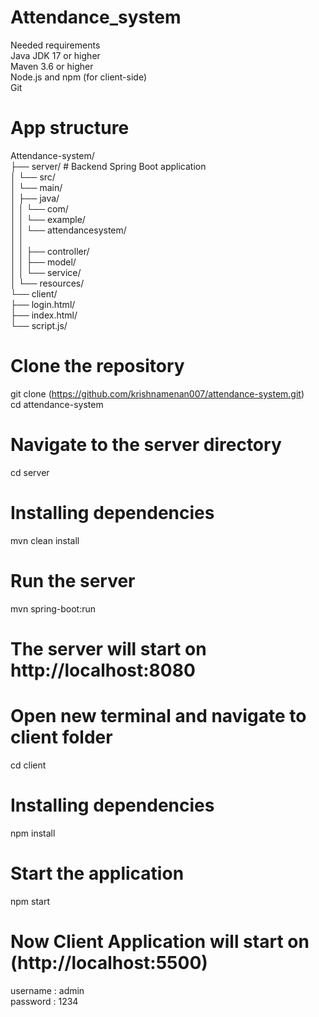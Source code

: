 # Attendance_system

Needed requirements <br />
Java JDK 17 or higher<br />
Maven 3.6 or higher<br />
Node.js and npm (for client-side)<br />
Git


# App structure
Attendance-system/<br />
├── server/              # Backend Spring Boot application<br />
│   └── src/<br />
│       └── main/<br />
│           ├── java/<br />
│           │   └── com/<br />
│           │       └── example/<br />
│           │           └── attendancesystem/<br />
│           │               <br />
│           │               ├── controller/<br />
│           │               ├── model/<br />
│           │               └── service/<br />
│           └── resources/<br />
└── client/       <br />
     ├── login.html/<br />
     ├── index.html/<br />
     └── script.js/      <br />


# Clone the repository 
git clone (https://github.com/krishnamenan007/attendance-system.git)<br />
cd attendance-system

# Navigate to the server directory
cd server

# Installing dependencies
mvn clean install

# Run the server
mvn spring-boot:run

# The server will start on http://localhost:8080

# Open new terminal and navigate to client folder
cd client

# Installing dependencies
npm install 

# Start the application
npm start

# Now Client Application will start on (http://localhost:5500)

username : admin <br />
password : 1234

